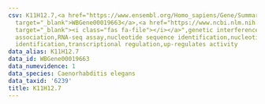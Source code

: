 ```yaml
---
csv: K11H12.7,<a href="https://www.ensembl.org/Homo_sapiens/Gene/Summary?db=core;g=WBGene00019663"
  target="_blank">WBGene00019663</a>,<a href="https://www.ncbi.nlm.nih.gov/pubmed/27496166"
  target="_blank"><i class="fas fa-file"></i></a>",genetic interference,functional
  association,RNA-seq assay,nucleotide sequence identification,nucleotide sequence
  identification,transcriptional regulation,up-regulates activity
data_alias: K11H12.7
data_id: WBGene00019663
data_numevidence: 1
data_species: Caenorhabditis elegans
data_taxid: '6239'
title: K11H12.7
---
```


